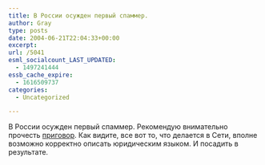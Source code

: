 ```yaml
---
title: В России осужден первый спаммер.
author: Gray
type: posts
date: 2004-06-21T22:04:33+00:00
excerpt:
url: /5041
esml_socialcount_LAST_UPDATED:
  - 1497241444
essb_cache_expire:
  - 1616509737
categories:
  - Uncategorized

---
```








В России осужден первый спаммер. Рекомендую внимательно прочесть <a href="http://www.internet-law.ru/intlaw/spam/spamer.htm" target="_blank">приговор</a>. Как видите, все вот то, что делается в Сети, вполне возможно корректно описать юридическим языком. И посадить в результате.